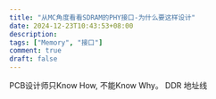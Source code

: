```yaml
---
title: "从MC角度看看SDRAM的PHY接口-为什么要这样设计"
date: 2024-12-23T10:43:53+08:00
description: 
tags: ["Memory", "接口"]
comment: true
draft: false
---
```

PCB设计师只Know How, 不能Know Why。
DDR
地址线

